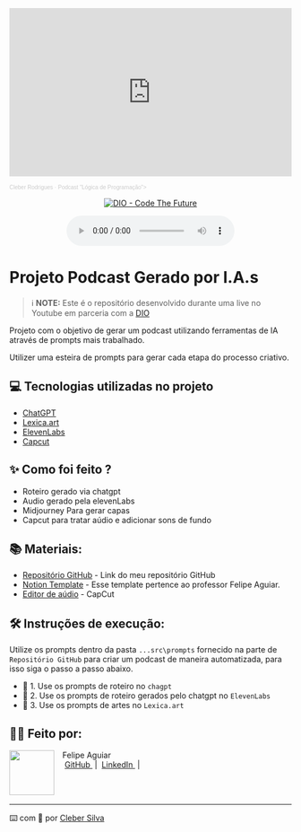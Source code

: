 <p align="center">
<iframe width="100%" height="300" scrolling="no" frameborder="no" allow="autoplay" src="https://w.soundcloud.com/player/?url=https%3A//api.soundcloud.com/tracks/1853984565&color=%23ff5500&auto_play=false&hide_related=false&show_comments=true&show_user=true&show_reposts=false&show_teaser=true&visual=true"></iframe><div style="font-size: 10px; color: #cccccc;line-break: anywhere;word-break: normal;overflow: hidden;white-space: nowrap;text-overflow: ellipsis; font-family: Interstate,Lucida Grande,Lucida Sans Unicode,Lucida Sans,Garuda,Verdana,Tahoma,sans-serif;font-weight: 100;"><a href="https://soundcloud.com/cleber-rodrigues-570119605" title="Cleber Rodrigues" target="_blank" style="color: #cccccc; text-decoration: none;">Cleber Rodrigues</a> · <a href="https://soundcloud.com/cleber-rodrigues-570119605/podcast-logica-de-programacao" title="Podcast &quot;Lógica de Programação&quot;" target="_blank" style="color: #cccccc; text-decoration: none;">Podcast &quot;Lógica de Programação&quot;></a></div>
</p>

<p align="center">
<a href="https://dio.me/">
    <img 
        src="https://img.shields.io/badge/DIO-Code_The_Future-28DA77?logo=youtube" 
        alt="DIO - Code The Future">
</a>
</p>

<div align="center">
    <audio src="https://on.soundcloud.com/qut3KQBnnRtPtKKJA" controls title="Podcast editado"></audio>
</div>

# Projeto Podcast Gerado por I.A.s


 > ℹ️ **NOTE:** Este é o repositório desenvolvido durante uma live no Youtube em parceria com a [DIO](https://dio.me)

Projeto com o objetivo de gerar um podcast utilizando ferramentas de IA através de prompts mais trabalhado.

Utilizer uma esteira de prompts para gerar cada etapa do processo criativo.

## 💻 Tecnologias utilizadas no projeto

- [ChatGPT](https://chat.openai.com/) 
- [Lexica.art](https://www.lexica.art)
- [ElevenLabs](https://beta.elevenlabs.io/)
- [Capcut](https://www.capcut.com/pt-br/)

## ✨ Como foi feito ?

- Roteiro gerado via chatgpt
- Audio gerado pela elevenLabs
- Midjourney Para gerar capas
- Capcut para tratar aúdio e adicionar sons de fundo

## 📚 Materiais:

- [Repositório GitHub](https://github.com/csilv19/prompts-for-podcast-generate-by-ia) - Link do meu repositório GitHub
- [Notion Template](https://helpful-jump-17b.notion.site/PAS-Podcast-AI-Studio-210489e15d7a4a73b743bb159e45d06f?pvs=4) - Esse template pertence ao professor Felipe Aguiar.
- [Editor de aúdio](https://www.capcut.com/editor?from_page=landing_page&__action_from=picture_V%C3%ADdeos%20profissionais%20em%20minutos,%20n%C3%A3o%20em%20horas.) - CapCut


## 🛠️ Instruções de execução:

Utilize os prompts dentro da pasta `...src\prompts` fornecido na parte de `Repositório GitHub` para criar um podcast de maneira automatizada, para isso siga o passo a passo abaixo.

- 🤖 1. Use os prompts de roteiro no `chagpt`
- 🤖 2. Use os prompts de roteiro gerados pelo chatgpt no  `ElevenLabs`
- 🤖 3. Use os prompts de artes no `Lexica.art`

## 👨‍💻 Feito por: 

<p>
    <img 
      align=left 
      margin=10 
      width=80 
      src="https://avatars.githubusercontent.com/u/147222070?v=4"
    />
    <p>&nbsp&nbsp&nbspFelipe Aguiar<br>
    &nbsp&nbsp&nbsp
    <a 
        href="https://github.com/csilv19">
        GitHub
    </a>
    &nbsp;|&nbsp;
    <a 
        href="https://www.linkedin.com/in/cleber-rodrigues-960a69294">
        LinkedIn
    </a>
    &nbsp;|&nbsp;</p>
</p>
<br/><br/>
<p>

---

⌨️ com 💜 por [Cleber Silva](https://github.com/csilv19)
